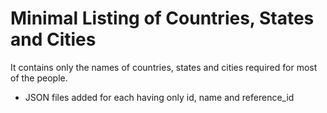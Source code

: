 # Minimal Listing of Countries, States and Cities

It contains only the names of countries, states and cities required for most of the people.

- JSON files added for each having only id, name and reference_id